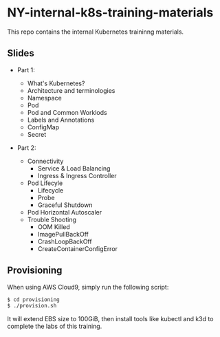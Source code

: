 # NY-internal-k8s-training-materials

This repo contains the internal Kubernetes traininng materials.

## Slides

- Part 1:
  - What's Kubernetes?
  - Architecture and terminologies
  - Namespace
  - Pod
  - Pod and Common Worklods
  - Labels and Annotations
  - ConfigMap
  - Secret

- Part 2:
  - Connectivity
    - Service & Load Balancing
    - Ingress & Ingress Controller
  - Pod Lifecyle
    - Lifecycle
    - Probe
    - Graceful Shutdown
  - Pod Horizontal Autoscaler
  - Trouble Shooting
    - OOM Killed
    - ImagePullBackOff
    - CrashLoopBackOff
    - CreateContainerConfigError


## Provisioning

When using AWS Cloud9, simply run the following script:

```bash
$ cd provisioning
$ ./provision.sh
```

It will extend EBS size to 100GiB, then install tools like kubectl and k3d to complete the labs of this training.

[1]: https://docs.google.com/presentation/d/1yGdsDwq5BSf5Rf3WvciiZOy0Fgq80LgMi4IsAF9nqT4/edit#slide=id.gdf8ff4bb1d_0_0
[2]: https://docs.google.com/presentation/d/1B-DntJk7K2Las7B_n2MWA2sy7acnVY2dnfRU2bYpK_Q/edit#slide=id.gdd983ebc7c_0_1130
